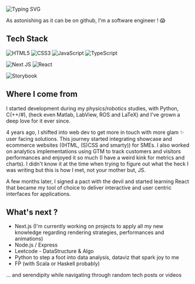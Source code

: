 ![Typing SVG](https://readme-typing-svg.demolab.com?font=Permanent+Marker&size=50&duration=3000&pause=60000&color=C262E9&repeat=false&random=false&width=600&height=80&lines=Hello%2C+I'm+Caroline)

As astonishing as it can be on github, I'm a software engineer ! 😱


## Tech Stack
![HTML5](https://img.shields.io/badge/html5-%23E34F26.svg?style=for-the-badge&logo=html5&logoColor=white) ![CSS3](https://img.shields.io/badge/css3-%231572B6.svg?style=for-the-badge&logo=css3&logoColor=white) ![JavaScript](https://img.shields.io/badge/javascript-%23323330.svg?style=for-the-badge&logo=javascript&logoColor=white)  ![TypeScript](https://img.shields.io/badge/typescript-%23007ACC.svg?style=for-the-badge&logo=typescript&logoColor=white) 

![Next JS](https://img.shields.io/badge/Next-black?style=for-the-badge&logo=next.js&logoColor=white) ![React](https://img.shields.io/badge/react-%2320232a.svg?style=for-the-badge&logo=react&logoColor=%2361DAFB) 

![Storybook](https://img.shields.io/badge/-Storybook-FF4785?style=for-the-badge&logo=storybook&logoColor=white)


## Where I come from

I started development during my physics/robotics studies, with Python, C(++/#), (heck even Matlab, LabView, ROS and LaTeX) and I've grown a deep love for it ever since.  
 
4 years ago, I shifted into web dev to get more in touch with more glam ✨ user facing solutions. 
This journey started integrating showcase and ecommerce websites ((HTML, (S)CSS and smarty)) for SMEs. I also worked on analytics implementations using GTM to track customers and visitors performances and enjoyed it so much (I have a weird kink for metrics and charts). I didn't know it at the time when trying to figure out what the heck I was writing but this is how I met, not your mother but, JS.

A few months later, I signed a pact with the devil and started learning React that became my tool of choice to deliver interactive and user centric interfaces for applications.

## What's next ?


- Next.js (I'm currently working on projects to apply all my new knowledge regarding rendering strategies, performances and animations)
- Node.js / Express
- Leetcode - DataStructure & Algo 
- Python to step a foot into data analysis, dataviz that spark joy to me
- FP (with Scala or Haskell probably)
  
... and serendipity while navigating through random tech posts or videos


<!--
**caro-roy/caro-roy** is a ✨ _special_ ✨ repository because its `README.md` (this file) appears on your GitHub profile.

Here are some ideas to get you started:

- 🔭 I’m currently working on ...
- 🌱 I’m currently learning ...
- 👯 I’m looking to collaborate on ...
- 🤔 I’m looking for help with ...
- 💬 Ask me about ...
- 📫 How to reach me: ...
- 😄 Pronouns: ...
- ⚡ Fun fact: ...
-->
